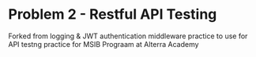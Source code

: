 # Problem 2 - Restful API Testing

Forked from logging & JWT authentication middleware practice to use for API testng practice for MSIB Prograam at Alterra Academy
